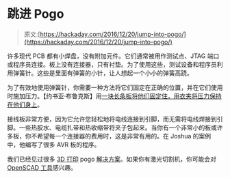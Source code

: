 # 跳进 Pogo

> 原文:[https://hackaday.com/2016/12/20/jump-into-pogo/](https://hackaday.com/2016/12/20/jump-into-pogo/)

许多现代 PCB 都有小焊盘，没有附加元件。它们通常被用作测试点、JTAG 端口或程序员连接。板上没有连接器，只有衬垫。为了使用这些，测试设备和程序员利用弹簧针。这些是里面有弹簧的小针，让人想起一个小小的弹簧高跷。

为了有效地使用弹簧针，你需要一种方法将它们固定在正确的位置，并在它们使用时施加压力。【约书亚·布鲁克斯】用[一块长条板将他们固定住，用衣夹将压力保持在他们身上](http://www.instructables.com/id/Pogo-Pin-Programming-Connector/)。

接线板非常方便，因为它允许您轻松地将电线连接到引脚，而无需将电线焊接到引脚。一些热胶水、电缆扎带和热收缩带将夹子包起来。当你有一个非常小的板或许多板，你不希望每一个连接器的费用时，这是非常有用的。在 Joshua 的案例中，他编写了很多 AVR 板的程序。

我们已经见过很多 [3D 打印](http://hackaday.com/2015/04/06/3d-printed-pogo-pin-programmer/) pogo [解决方案](http://hackaday.com/2015/04/06/3d-printed-pogo-pin-programmer/)。如果你有激光切割机，你可能会对 [OpenSCAD 工具](http://hackaday.com/2016/10/23/openfixture-takes-the-pain-out-of-pogo-pins/)感兴趣。